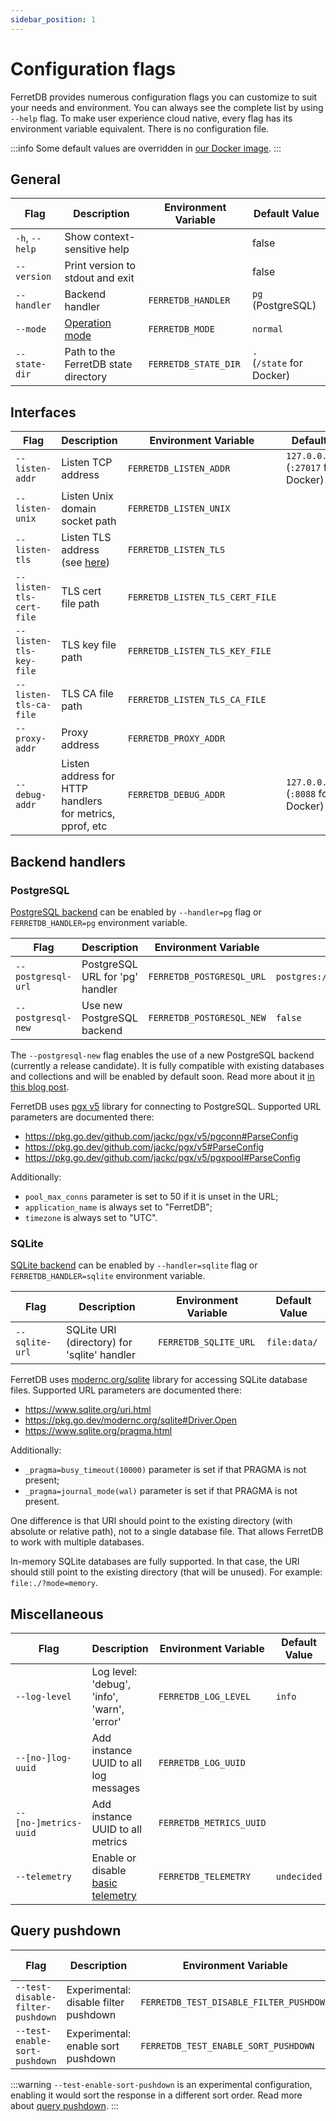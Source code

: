 ```yaml
---
sidebar_position: 1
---
```


# Configuration flags

FerretDB provides numerous configuration flags you can customize to suit your needs and environment.
You can always see the complete list by using `--help` flag.
To make user experience cloud native, every flag has its environment variable equivalent.
There is no configuration file.

:::info
Some default values are overridden in [our Docker image](quickstart-guide/docker.md).
:::

<!-- Keep order in sync with the `--help` output -->

<!-- For <br /> -->
<!-- markdownlint-capture -->
<!-- markdownlint-disable MD033 -->

## General

| Flag           | Description                          | Environment Variable | Default Value                  |
| -------------- | ------------------------------------ | -------------------- | ------------------------------ |
| `-h`, `--help` | Show context-sensitive help          |                      | false                          |
| `--version`    | Print version to stdout and exit     |                      | false                          |
| `--handler`    | Backend handler                      | `FERRETDB_HANDLER`   | `pg` (PostgreSQL)              |
| `--mode`       | [Operation mode](operation-modes.md) | `FERRETDB_MODE`      | `normal`                       |
| `--state-dir`  | Path to the FerretDB state directory | `FERRETDB_STATE_DIR` | `.`<br />(`/state` for Docker) |

## Interfaces

| Flag                     | Description                                                     | Environment Variable            | Default Value                                |
| ------------------------ | --------------------------------------------------------------- | ------------------------------- | -------------------------------------------- |
| `--listen-addr`          | Listen TCP address                                              | `FERRETDB_LISTEN_ADDR`          | `127.0.0.1:27017`<br />(`:27017` for Docker) |
| `--listen-unix`          | Listen Unix domain socket path                                  | `FERRETDB_LISTEN_UNIX`          |                                              |
| `--listen-tls`           | Listen TLS address (see [here](../security/tls-connections.md)) | `FERRETDB_LISTEN_TLS`           |                                              |
| `--listen-tls-cert-file` | TLS cert file path                                              | `FERRETDB_LISTEN_TLS_CERT_FILE` |                                              |
| `--listen-tls-key-file`  | TLS key file path                                               | `FERRETDB_LISTEN_TLS_KEY_FILE`  |                                              |
| `--listen-tls-ca-file`   | TLS CA file path                                                | `FERRETDB_LISTEN_TLS_CA_FILE`   |                                              |
| `--proxy-addr`           | Proxy address                                                   | `FERRETDB_PROXY_ADDR`           |                                              |
| `--debug-addr`           | Listen address for HTTP handlers for metrics, pprof, etc        | `FERRETDB_DEBUG_ADDR`           | `127.0.0.1:8088`<br />(`:8088` for Docker)   |

## Backend handlers

<!-- Do not document alpha backends -->

### PostgreSQL

[PostgreSQL backend](../understanding-ferretdb.md#postgresql) can be enabled by
`--handler=pg` flag or `FERRETDB_HANDLER=pg` environment variable.

| Flag               | Description                     | Environment Variable      | Default Value                        |
| ------------------ | ------------------------------- | ------------------------- | ------------------------------------ |
| `--postgresql-url` | PostgreSQL URL for 'pg' handler | `FERRETDB_POSTGRESQL_URL` | `postgres://127.0.0.1:5432/ferretdb` |
| `--postgresql-new` | Use new PostgreSQL backend      | `FERRETDB_POSTGRESQL_NEW` | `false`                              |

The `--postgresql-new` flag enables the use of a new PostgreSQL backend (currently a release candidate).
It is fully compatible with existing databases and collections and will be enabled by default soon.
Read more about it [in this blog post](https://blog.ferretdb.io/ferretdb-v1-10-production-ready-sqlite/).

FerretDB uses [pgx v5](https://github.com/jackc/pgx) library for connecting to PostgreSQL.
Supported URL parameters are documented there:

- <https://pkg.go.dev/github.com/jackc/pgx/v5/pgconn#ParseConfig>
- <https://pkg.go.dev/github.com/jackc/pgx/v5#ParseConfig>
- <https://pkg.go.dev/github.com/jackc/pgx/v5/pgxpool#ParseConfig>

Additionally:

- `pool_max_conns` parameter is set to 50 if it is unset in the URL;
- `application_name` is always set to "FerretDB";
- `timezone` is always set to "UTC".

### SQLite

[SQLite backend](../understanding-ferretdb.md#sqlite) can be enabled by
`--handler=sqlite` flag or `FERRETDB_HANDLER=sqlite` environment variable.

| Flag           | Description                                 | Environment Variable  | Default Value |
| -------------- | ------------------------------------------- | --------------------- | ------------- |
| `--sqlite-url` | SQLite URI (directory) for 'sqlite' handler | `FERRETDB_SQLITE_URL` | `file:data/`  |

FerretDB uses [modernc.org/sqlite](https://gitlab.com/cznic/sqlite) library for accessing SQLite database files.
Supported URL parameters are documented there:

- <https://www.sqlite.org/uri.html>
- <https://pkg.go.dev/modernc.org/sqlite#Driver.Open>
- <https://www.sqlite.org/pragma.html>

Additionally:

- `_pragma=busy_timeout(10000)` parameter is set if that PRAGMA is not present;
- `_pragma=journal_mode(wal)` parameter is set if that PRAGMA is not present.

One difference is that URI should point to the existing directory (with absolute or relative path), not to a single database file.
That allows FerretDB to work with multiple databases.

In-memory SQLite databases are fully supported.
In that case, the URI should still point to the existing directory (that will be unused).
For example: `file:./?mode=memory`.

## Miscellaneous

| Flag                  | Description                                       | Environment Variable    | Default Value |
| --------------------- | ------------------------------------------------- | ----------------------- | ------------- |
| `--log-level`         | Log level: 'debug', 'info', 'warn', 'error'       | `FERRETDB_LOG_LEVEL`    | `info`        |
| `--[no-]log-uuid`     | Add instance UUID to all log messages             | `FERRETDB_LOG_UUID`     |               |
| `--[no-]metrics-uuid` | Add instance UUID to all metrics                  | `FERRETDB_METRICS_UUID` |               |
| `--telemetry`         | Enable or disable [basic telemetry](telemetry.md) | `FERRETDB_TELEMETRY`    | `undecided`   |

## Query pushdown

| Flag                             | Description                           | Environment Variable                    | Default Value |
| -------------------------------- | ------------------------------------- | --------------------------------------- | ------------- |
| `--test-disable-filter-pushdown` | Experimental: disable filter pushdown | `FERRETDB_TEST_DISABLE_FILTER_PUSHDOWN` | false         |
| `--test-enable-sort-pushdown`    | Experimental: enable sort pushdown    | `FERRETDB_TEST_ENABLE_SORT_PUSHDOWN`    | false         |

:::warning
`--test-enable-sort-pushdown` is an experimental configuration, enabling it would sort the response in a different sort order.
Read more about [query pushdown](../pushdown.md#query-pushdown).
:::

<!-- Do not document `--test-XXX` flags except pushdown flags here -->

<!-- markdownlint-restore -->
